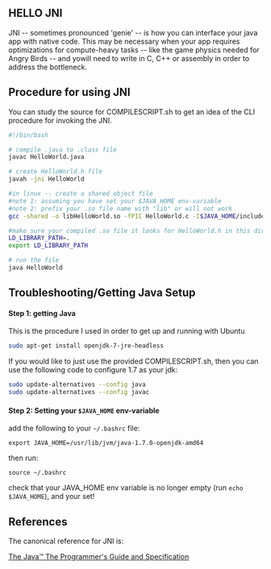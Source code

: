 ## HELLO JNI

JNI -- sometimes pronounced 'genie' -- is how you can interface your java app with native code. This may be necessary when your app requires optimizations for compute-heavy tasks -- like the game physics needed for Angry Birds -- and yowill need to write in C, C++ or assembly in order to address the bottleneck.

## Procedure for using JNI

You can study the source for COMPILESCRIPT.sh to get an idea of the CLI procedure for invoking the JNI.

```bash
#!/bin/bash

# compile .java to .class file
javac HelloWorld.java

# create HelloWorld.h file
javah -jni HelloWorld

#in linux -- create a shared object file
#note 1: assuming you have set your $JAVA_HOME env-variable
#note 2: prefix your .so file name with "lib" or will not work
gcc -shared -o libHelloWorld.so -fPIC HelloWorld.c -I$JAVA_HOME/include -I$JAVA_HOME/include/linux 

#make sure your compiled .so file it looks for HelloWorld.h in this directory (or you can change the linked library path)
LD_LIBRARY_PATH=.
export LD_LIBRARY_PATH

# run the file
java HelloWorld
```

## Troubleshooting/Getting Java Setup


#### Step 1: getting Java

This is the procedure I used in order to get up and running with Ubuntu

```bash
sudo apt-get install openjdk-7-jre-headless
```

If you would like to just use the provided COMPILESCRIPT.sh, 
then you can use the following code to configure 1.7 as your jdk:

```bash
sudo update-alternatives --config java
sudo update-alternatives --config javac
```

#### Step 2: Setting your `$JAVA_HOME` env-variable

add the following to your `~/.bashrc` file:

`export JAVA_HOME=/usr/lib/jvm/java-1.7.0-openjdk-amd64`

then run:

`source ~/.bashrc`

check that your JAVA_HOME env variable is
no longer empty (run `echo $JAVA_HOME`), and your set!

## References

The canonical reference for JNI is:

[The Java™ The Programmer's Guide and Specification](https://www.fer.unizg.hr/_download/repository/jni.pdf)



